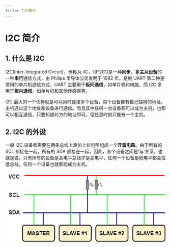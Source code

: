 ```yaml
---
title: I2C简介
---
```


# I2C 简介

## 1. 什么是 I2C

I2C(Inter-Integrated Circuit)，也称为 IIC，\\(I^2C\\)是一种**同步**，**多主从设备**的一种**串行**通信方式，由 Philips 半导体公司发明于 1982 年。是继 UART 第二种更常用的单片机通信方式，UART 主要用于**板间通信**，如单片机和电脑，而 I2C 多用于**板内通信**，如单片机和其他传感器等。

I2C 最大的一个优势就是可以同时连接多个设备，每个设备都有自己独特的地址，主机通过这个地址和设备进行通信。而且其中任何一台设备都可以成为主机，也都可以相互通信，只要知道对方的地址即可。但任意时刻只能有一个主机。

## 2. I2C 的外设

一般 I2C 设备都需要在两条总线上添加上拉电阻组成一个**开漏电路**。由于所有的 SCL 都接在一起，所有的 SDA 都接在一起，因此，各个设备之间是‘与’关系。也就是说，只有所有的设备是高电平总线才是高电平，任何一个设备是低电平都会拉低总线，任何一个设备也就都能成为主机。

![I2C Bus](./images/0-1.png)
